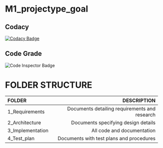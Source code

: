 # M1_projectype_goal
## Codacy
[![Codacy Badge](https://app.codacy.com/project/badge/Grade/2cd80779fd294e6c90c6c883725a3a0b)](https://www.codacy.com/gh/grautela678/M1_game_tic_tac_toe/dashboard?utm_source=github.com&amp;utm_medium=referral&amp;utm_content=grautela678/M1_game_tic_tac_toe&amp;utm_campaign=Badge_Grade)
## Code Grade
![Code Inspector Badge](https://api.codiga.io/project/29900/status/svg)

# FOLDER STRUCTURE
| FOLDER | DESCRIPTION |
| :---        |        ---: |
|1_Requirements   | Documents detailing requirements and research   | 
| 2_Architecture | Documents specifying design details   | 
| 3_Implementation   | All code and documentation | 
| 4_Test_plan  | Documents with test plans and procedures  | 
